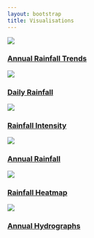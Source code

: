 ```yaml
---
layout: bootstrap
title: Visualisations
---
```



<div class="container grid">
  <div class="row">
   <div class="col-md-4">
      <div class="vis-example">
      <a href="../visualisations/rainfall-annual-trends"><img src="../assets/images/annual-rainfall-trends.JPG"></a>
      <div class="vis-title-con">
       <a href="../visualisations/annual-rainfall-trends" class="vis-title"><h3>Annual Rainfall Trends</h3></a>
      </div>
     </div>
    </div>
   <div class="col-md-4">
      <div class="vis-example">
      <a href="../visualisations/daily-rainfall"><img src="../assets/images/daily-rainfall.JPG"></a>
      <div class="vis-title-con">
       <a href="../visualisations/daily-rainfall" class="vis-title"><h3>Daily Rainfall</h3></a>
      </div>
     </div>
    </div>
   <div class="col-md-4">
      <div class="vis-example">
      <a href="../visualisations/rainfall-intensity"><img src="../assets/images/rainfall-intensity.JPG"></a>
      <div class="vis-title-con">
       <a href="../visualisations/rainfall-intensity" class="vis-title"><h3>Rainfall Intensity</h3></a>
      </div>
     </div>
    </div>
  </div>  
  <div class="row">
   <div class="col-md-4">
      <div class="vis-example">
      <a href="../visualisations/annual-rainfall"><img src="../assets/images/annual-rainfall.JPG"></a>
      <div class="vis-title-con">
       <a href="../visualisations/annual-rainfall" class="vis-title"><h3>Annual Rainfall</h3></a>
      </div>
     </div>
    </div>
   <div class="col-md-4">
      <div class="vis-example">
      <a href="../visualisations/monthly-rainfall-heatmap"><img src="../assets/images/monthly-rainfall-grid.JPG"></a>
      <div class="vis-title-con">
       <a href="../visualisations/monthly-rainfall-heatmap" class="vis-title"><h3>Rainfall Heatmap</h3></a>
      </div>
     </div>
    </div>
   <div class="col-md-4">
      <div class="vis-example">
      <a href="../visualisations/lyd-annual-hydrograph"><img src="../assets/images/lyd-hydrograph.JPG"></a>
      <div class="vis-title-con">
       <a href="../visualisations/lyd-annual-hydrograph" class="vis-title"><h3>Annual Hydrographs</h3></a>
      </div>
     </div>
   </div>
  </div>

</div>